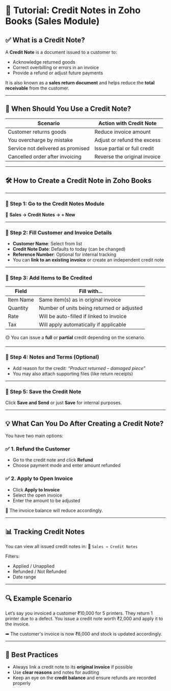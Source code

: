 # 🧾 Tutorial: **Credit Notes in Zoho Books (Sales Module)**

## ✅ What is a Credit Note?

A **Credit Note** is a document issued to a customer to:

* Acknowledge returned goods
* Correct overbilling or errors in an invoice
* Provide a refund or adjust future payments

It is also known as a **sales return document** and helps reduce the **total receivable** from the customer.

---

## 🔄 When Should You Use a Credit Note?

| Scenario                          | Action with Credit Note      |
| --------------------------------- | ---------------------------- |
| Customer returns goods            | Reduce invoice amount        |
| You overcharge by mistake         | Adjust or refund the excess  |
| Service not delivered as promised | Issue partial or full credit |
| Cancelled order after invoicing   | Reverse the original invoice |

---

## 🛠️ How to Create a Credit Note in Zoho Books

---

### 🔹 Step 1: Go to the Credit Notes Module

📍 **Sales → Credit Notes → + New**

---

### 🔹 Step 2: Fill Customer and Invoice Details

* **Customer Name**: Select from list
* **Credit Note Date**: Defaults to today (can be changed)
* **Reference Number**: Optional for internal tracking
* You can **link to an existing invoice** or create an independent credit note

---

### 🔹 Step 3: Add Items to Be Credited

| Field     | Fill with...                               |
| --------- | ------------------------------------------ |
| Item Name | Same item(s) as in original invoice        |
| Quantity  | Number of units being returned or adjusted |
| Rate      | Will be auto-filled if linked to invoice   |
| Tax       | Will apply automatically if applicable     |

🟡 You can issue a **full** or **partial** credit depending on the scenario.

---

### 🔹 Step 4: Notes and Terms (Optional)

* Add reason for the credit: *“Product returned – damaged piece”*
* You may also attach supporting files (like return receipts)

---

### 🔹 Step 5: Save the Credit Note

Click **Save and Send** or just **Save** for internal purposes.

---

## 💡 What Can You Do After Creating a Credit Note?

You have two main options:

### ✅ 1. **Refund the Customer**

* Go to the credit note and click **Refund**
* Choose payment mode and enter amount refunded

### ✅ 2. **Apply to Open Invoice**

* Click **Apply to Invoice**
* Select the open invoice
* Enter the amount to be adjusted

📌 The invoice balance will reduce accordingly.

---

## 📊 Tracking Credit Notes

You can view all issued credit notes in:
📍 `Sales → Credit Notes`

Filters:

* Applied / Unapplied
* Refunded / Not Refunded
* Date range

---

## 🔍 Example Scenario

Let’s say you invoiced a customer ₹10,000 for 5 printers.
They return 1 printer due to a defect.
You issue a credit note worth ₹2,000 and apply it to the invoice.

➡ The customer's invoice is now ₹8,000 and stock is updated accordingly.

---

## 🧠 Best Practices

* Always link a credit note to its **original invoice** if possible
* Use **clear reasons** and notes for auditing
* Keep an eye on the **credit balance** and ensure refunds are recorded properly